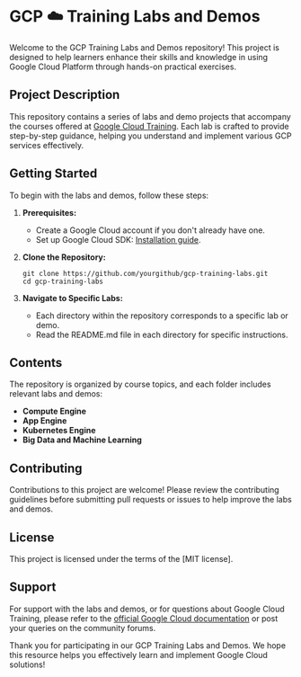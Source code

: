 # GCP ☁️ Training Labs and Demos

Welcome to the GCP Training Labs and Demos repository! This project is designed to help learners enhance their skills and knowledge in using Google Cloud Platform through hands-on practical exercises.

## Project Description

This repository contains a series of labs and demo projects that accompany the courses offered at [Google Cloud Training](http://cloud.google.com/training). Each lab is crafted to provide step-by-step guidance, helping you understand and implement various GCP services effectively.

## Getting Started

To begin with the labs and demos, follow these steps:

1. **Prerequisites:**
   - Create a Google Cloud account if you don't already have one.
   - Set up Google Cloud SDK: [Installation guide](https://cloud.google.com/sdk/docs/install).

2. **Clone the Repository:**
   ```
   git clone https://github.com/yourgithub/gcp-training-labs.git
   cd gcp-training-labs
   ```

3. **Navigate to Specific Labs:**
   - Each directory within the repository corresponds to a specific lab or demo.
   - Read the README.md file in each directory for specific instructions.

## Contents

The repository is organized by course topics, and each folder includes relevant labs and demos:

- **Compute Engine**
- **App Engine**
- **Kubernetes Engine**
- **Big Data and Machine Learning**

## Contributing

Contributions to this project are welcome! Please review the contributing guidelines before submitting pull requests or issues to help improve the labs and demos.

## License

This project is licensed under the terms of the [MIT license].

## Support

For support with the labs and demos, or for questions about Google Cloud Training, please refer to the [official Google Cloud documentation](https://cloud.google.com/docs) or post your queries on the community forums.

Thank you for participating in our GCP Training Labs and Demos. We hope this resource helps you effectively learn and implement Google Cloud solutions!
